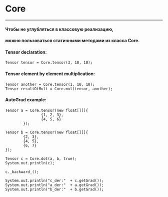 # Core

---

#### Чтобы не углубляться в классовую реализацию,  
#### можно пользоваться статичными методами из класса Core.  


#### Tensor declaration:
```
Tensor tensor = Core.tensor(3, 10, 10); 
```

#### Tensor element by element multiplication:
```
Tensor another = Core.tensor(1, 10, 10); 
Tensor resultOfMult = Core.mul(tensor, another);
```

#### AutoGrad example: 
```
Tensor a = Core.tensor(new float[][]{
                {1, 2, 3},
                {4, 5, 6}
        });

Tensor b = Core.tensor(new float[][]{
        {2, 3},
        {4, 5},
        {6, 7}
});

Tensor c = Core.dot(a, b, true);
System.out.println(c);

c._backward_();

System.out.println("c_der:"  + c.getGrad());
System.out.println("a_der:"  + a.getGrad());
System.out.println("b_der:"  + b.getGrad());
```